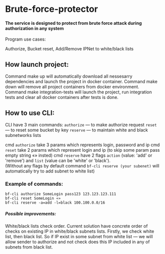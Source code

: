 # Brute-force-protector
#### The service is designed to protect from brute force attack during authorization in any system

Program use cases: 

Authorize, Bucket reset, Add/Remove IPNet to white/black lists 

## How launch project: 

Command make up will automatically download all nessesarry dependencies and launch the project in docker container. 
Command make down will remove all project containers from docker environment. 
Command make integration-tests will launch the project, run integration tests and clear all docker containers after tests is done. 

## How to use CLI:

CLI have 3 main commands: 
`authorize` — to make authorize request
`reset` — to reset some bucket by key
`reserve` — to maintain white and black subnetworks lists

cmd `authorize` take 3 params which represents login, password and ip
cmd `reset` take 2 params which represent login and ip (to skip some param pass empty string «» insted)
cmd `reserve` have 2 flags `action` (value: 'add' or 'remove') and `list` (value can be 'white' or 'black').  
(Without any flags by default command `bf-cli reserve (your subenet)` will automatically try to add subnet to white list)

### Example of commands: 
	bf-cli authorize SomeLogin pass123 123.123.123.111
	bf-cli reset SomeLogin «»
	bf-cli reserve -a=add -l=black 100.100.0.0/16

##### Possible improvements:

White/black lists check order. Current solution have concrete order of checks on existing IP in white/black subnets lists. Firstly, we check white list, then black list. 
So if IP exist in some subnet from white list — we will allow sender to authorize and not check does this IP included in any of subnets from black list. 

